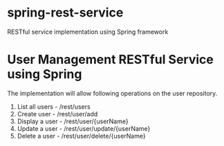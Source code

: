 # spring-rest-service
RESTful service implementation using Spring framework

# User Management RESTful Service using Spring

The implementation will allow following operations on the user repository.

1. List all users - /rest/users
2. Create user    - /rest/user/add
3. Display a user - /rest/user/{userName}
4. Update a user  - /rest/user/update/{userName}
5. Delete a user  - /rest/user/delete/{userName}
